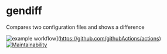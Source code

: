 # gendiff

Compares two configuration files and shows a difference

![example workflow](https://github.com/yuriy-shulga/frontend-project-46/actions/workflows/code-checker.yml/badge.svg)](https://github.com/githubActions/actions)
[![Maintainability](https://api.codeclimate.com/v1/badges/b8d8637f857e413cc216/maintainability)](https://codeclimate.com/github/yuriy-shulga/frontend-project-46/maintainability)
